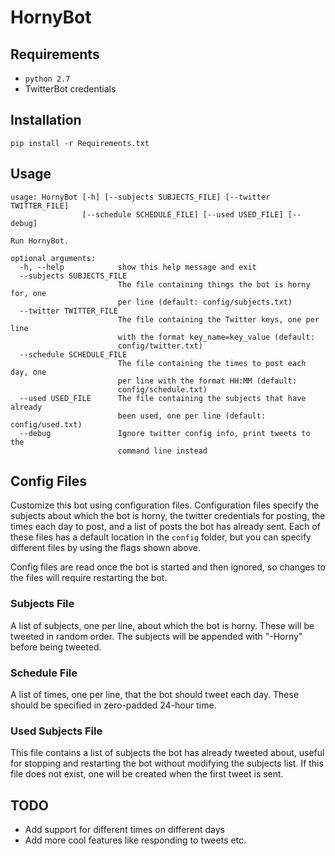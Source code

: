 # HornyBot

## Requirements

- `python 2.7`
- TwitterBot credentials

## Installation

`pip install -r Requirements.txt`

## Usage
```
usage: HornyBot [-h] [--subjects SUBJECTS_FILE] [--twitter TWITTER_FILE]
                [--schedule SCHEDULE_FILE] [--used USED_FILE] [--debug]

Run HornyBot.

optional arguments:
  -h, --help            show this help message and exit
  --subjects SUBJECTS_FILE
                        The file containing things the bot is horny for, one
                        per line (default: config/subjects.txt)
  --twitter TWITTER_FILE
                        The file containing the Twitter keys, one per line
                        with the format key_name=key_value (default:
                        config/twitter.txt)
  --schedule SCHEDULE_FILE
                        The file containing the times to post each day, one
                        per line with the format HH:MM (default:
                        config/schedule.txt)
  --used USED_FILE      The file containing the subjects that have already
                        been used, one per line (default: config/used.txt)
  --debug               Ignore twitter config info, print tweets to the
                        command line instead
```

## Config Files

Customize this bot using configuration files. Configuration files specify the subjects about which the bot is horny, the twitter credentials for posting, the times each day to post, and a list of posts the bot has already sent. Each of these files has a default location in the `config` folder, but you can specify different files by using the flags shown above.

Config files are read once the bot is started and then ignored, so changes to the files will require restarting the bot.

### Subjects File

A list of subjects, one per line, about which the bot is horny. These will be tweeted in random order. The subjects will be appended with "-Horny" before being tweeted.

### Schedule File

A list of times, one per line, that the bot should tweet each day. These should be specified in zero-padded 24-hour time.

### Used Subjects File

This file contains a list of subjects the bot has already tweeted about, useful for stopping and restarting the bot without modifying the subjects list. If this file does not exist, one will be created when the first tweet is sent.

## TODO

- Add support for different times on different days
- Add more cool features like responding to tweets etc.